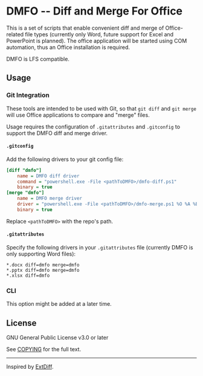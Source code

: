 # DMFO -- Diff and Merge For Office

This is a set of scripts that enable convenient diff and merge of Office-related file
types (currently only Word, future support for Excel and PowerPoint is planned). The
office application will be started using COM automation, thus an Office installation is
required.

DMFO is LFS compatible.

## Usage

### Git Integration

These tools are intended to be used with Git, so that `git diff` and `git merge` will
use Office applications to compare and "merge" files.

Usage requires the configuration of `.gitattributes` and `.gitconfig` to support the
DMFO diff and merge driver.

#### `.gitconfig`

Add the following drivers to your git config file:

```ini
[diff "dmfo"]
	name = DMFO diff driver
	command = "powershell.exe -File <pathToDMFO>/dmfo-diff.ps1"
	binary = true
[merge "dmfo"]
	name = DMFO merge driver
	driver = "powershell.exe -File <pathToDMFO>/dmfo-merge.ps1 %O %A %B %L %P"
	binary = true
```

Replace `<pathToDMFO>` with the repo's path.

#### `.gitattributes`

Specify the following drivers in your `.gitattributes` file (currently DMFO is only
supporting Word files):

```
*.docx diff=dmfo merge=dmfo
*.pptx diff=dmfo merge=dmfo
*.xlsx diff=dmfo
```

### CLI

This option might be added at a later time.

## License

GNU General Public License v3.0 or later

See [COPYING][copying] for the full text.

---

Inspired by [ExtDiff][extdiff].

[copying]: COPYING
[extdiff]: https://github.com/ForNeVeR/ExtDiff

